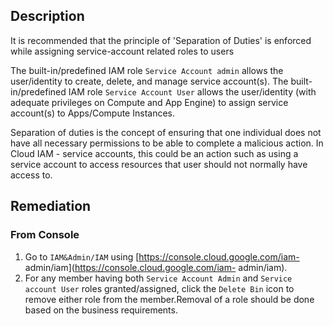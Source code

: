 ## Description

It is recommended that the principle of 'Separation of Duties' is enforced while assigning
service-account related roles to users

The built-in/predefined IAM role `Service Account admin` allows the user/identity to create, delete, and manage service account(s). The built-in/predefined IAM role `Service Account User` allows the user/identity (with adequate privileges on Compute and App Engine) to assign service account(s) to Apps/Compute Instances.

Separation of duties is the concept of ensuring that one individual does not have all necessary permissions to be able to complete a malicious action. In Cloud IAM - service accounts, this could be an action such as using a service account to access resources that user should not normally have access to.

## Remediation

### From Console

1. Go to `IAM&Admin/IAM` using [https://console.cloud.google.com/iam- admin/iam](https://console.cloud.google.com/iam- admin/iam).
2. For any member having both `Service Account Admin` and `Service account User` roles granted/assigned, click the `Delete Bin` icon to remove either role from the member.Removal of a role should be done based on the business requirements.
